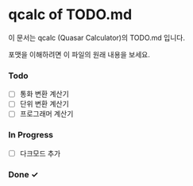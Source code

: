 # qcalc of TODO.md

이 문서는 qcalc (Quasar Calculator)의 TODO.md 입니다.

포맷을 이해하려면 이 파일의 원래 내용을 보세요.

### Todo

- [ ] 통화 변환 계산기  
- [ ] 단위 변환 계산기  
- [ ] 프로그래머 계산기  

### In Progress

- [ ] 다크모드 추가  

### Done ✓


